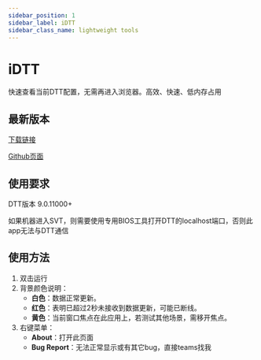 ```yaml
---
sidebar_position: 1
sidebar_label: iDTT
sidebar_class_name: lightweight tools
---
```


# iDTT
快速查看当前DTT配置，无需再进入浏览器。高效、快速、低内存占用

## 最新版本
[下载链接](https://lenovobeijing-my.sharepoint.com/:u:/g/personal/liuty24_lenovo_com/EXQ37J9QwqdHk4UvfR66AiIBiZnccmp_mU1hXPaxiT-7rg?e=s1Gryz)

[Github页面](https://github.com/ltycn/iDTT)

## 使用要求
DTT版本 9.0.11000+

如果机器进入SVT，则需要使用专用BIOS工具打开DTT的localhost端口，否则此app无法与DTT通信

## 使用方法
1. 双击运行
2. 背景颜色说明：
   - **白色**：数据正常更新。
   - **红色**：表明已超过2秒未接收到数据更新，可能已断线。
   - **黄色**：当前窗口焦点在此应用上，若测试其他场景，需移开焦点。
3. 右键菜单：
   - **About**：打开此页面
   - **Bug Report**：无法正常显示或有其它bug，直接teams找我
   